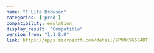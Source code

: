 ```yaml
---
name: "C Lite Browser"
categories: ['prod']
compatibility: emulation
display_result: "Compatible"
version_from: "1.1.8.0"
link: https://apps.microsoft.com/detail/9P9NK965G4DT
---
```

